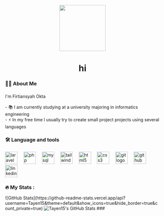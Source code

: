 <div align="center">
  <img height="150" src="https://th.bing.com/th/id/R.fd44b378fa6348a2962605262bff59c5?rik=YP4uh9pnz79nTQ&riu=http%3a%2f%2fgetwallpapers.com%2fwallpaper%2ffull%2fb%2fb%2fd%2f1012767-top-pastel-wallpaper-1920x1200.jpg&ehk=21FUwvILOBDoJIOBiUyLXhy5CG8zVfBuAyUBOTb%2ftjo%3d&risl=&pid=ImgRaw&r=0"  />
</div>

###

###

<h1 align="center">hi</h1>

###

<h3 align="left">👩‍💻  About Me</h3>

###

<p align="left">I'm Firtiansyah Okta<br><br>- 📚 I am currently studying at a university majoring in informatics engineering<br>- ⚡ In my free time I usually try to create small project projects using several languages</p>

###

<h3 align="left">🛠 Language and tools</h3>

###

<div align="left">
  <img src="https://cdn.jsdelivr.net/gh/devicons/devicon/icons/laravel/laravel-original.svg" height="40" alt="laravel logo"  />
  <img width="12" />
  <img src="https://cdn.jsdelivr.net/gh/devicons/devicon/icons/php/php-original.svg" height="40" alt="php logo"  />
  <img width="12" />
  <img src="https://cdn.jsdelivr.net/gh/devicons/devicon/icons/mysql/mysql-original.svg" height="40" alt="mysql logo"  />
  <img width="12" />
  <img src="https://cdn.jsdelivr.net/gh/devicons/devicon/icons/tailwindcss/tailwindcss-original-wordmark.svg" height="40" alt="tailwindcss logo"  />
  <img width="12" />
  <img src="https://cdn.jsdelivr.net/gh/devicons/devicon/icons/html5/html5-original.svg" height="40" alt="html5 logo"  />
  <img width="12" />
  <img src="https://cdn.jsdelivr.net/gh/devicons/devicon/icons/css3/css3-original.svg" height="40" alt="css3 logo"  />
  <img width="12" />
  <img src="https://cdn.jsdelivr.net/gh/devicons/devicon/icons/git/git-original.svg" height="40" alt="git logo"  />
  <img width="12" />
  <img src="https://cdn.jsdelivr.net/gh/devicons/devicon/icons/github/github-original.svg" height="40" alt="github logo"  />
  <img width="12" />
  <img src="https://cdn.jsdelivr.net/gh/devicons/devicon/icons/linkedin/linkedin-original.svg" height="40" alt="linkedin logo"  />
</div>

###

<h3 align="left">🔥   My Stats :</h3>
![GitHub Stats](https://github-readme-stats.vercel.app/api?username=Tayen15&theme=default&show_icons=true&hide_border=true&count_private=true)
<img src="https://github-readme-stats.vercel.app/api/top-langs/?username=Tayen15&theme=default&show_icons=true&hide_border=true&layout=compact" alt="Tayen15's GitHub Stats" />
###
